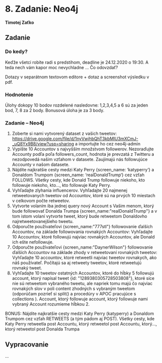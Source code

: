 # 8. Zadanie: Neo4j

**Timotej Zaťko**

## Zadanie

### Do kedy?

Keďže všetci robíte radi s predstihom, deadline je 24.12.2020 o 19:30. A teda nech vám kapor moc nevychladne ...
Čo odovzdať?

Dotazy v separátnom textovom editore + dotaz a screenshot výsledku v pdf.

### Hodnotenie
Úlohy dokopy 10 bodov rozdelené nasledovne:
1,2,3,4,5 a 6 sú za jeden bod,
7, 8 za 2 body.
Bonusová úloha je za 3 body.

### Zadanie – Neo4j
1. Zoberte si nami vytvorený dataset z vašich tweetov: https://drive.google.com/file/d/1nyVwjhbQhT3kbMlU3mXCmJ-_uQ8Yx9B8/view?usp=sharing a importujte ho cez neo4j-admin
2. Vypíšte 10 Accountov s najvyšším množstvom followerov. Nezoraďujte Accounty podľa poľa followers_count, hodnota je prevzatá z Twitteru a nezodpovedá našim vzťahom v datasete. Zaujímajú nás followujúce Accounty v našom datasete.
3. Nájdite najkratšie cesty medzi Katy Perry {screen_name: ‘katyperry‘} a Donaldom Trumpom {screen_name: ‘realDonaldTrump‘} cez vzťah FOLLOWS. Všetky cesty, kde Donald Trump followuje niekoho, kto followuje niekoho, kto..., kto followuje Katy Perry.
4. Vyhľadajte zlyhania influencerov. Vyhľadajte 20 najmenej retweetovanych tweetov od Accountov, ktoré sú na prvých 10 miestach v celkovom počte retweetov.
5. Vytvorte volaním iba jednej query nový Account s Vašim menom, ktorý bude followovať Donalda Trumpa {screen_name:"realDonaldTrump"} a v tom istom volaní vytvorte tweet, ktorý bude retweetom Donaldovho najretweetovanejšieho tweetu.
6. Odporučte používateľovi {screen_name:"777stl"} followovanie ďalších Accountov, na základe followovania rovnakých Accountov: Vyhľadajte 10 Accountov, ktoré followujú najviac rovnakých Accountov, ale Donald ich ešte nefollowuje.
7. Odporučte používateľovi {screen_name:"DaynerWilson"} followovanie ďalších Accountov na základe zhody v retweetovaní rovnakých tweetov: Vyhľadajte 10 accountov, ktoré retweetli najviac tweetov rovnakych, ako náš používateľ. Počítajú sa aj retweety tweetov, ktoré retweetujú rovnaký tweet.
8. Vyhľadajte 10 tweetov ostatných Accountov, ktoré do hĺbky 5 followujú account, ktorý napísal tweet {id: "1289380305728503808"}, ktoré síce nie sú retweetom vybraného tweetu, ale napriek tomu majú čo najviac rovnakých slov v poli content zhodných s vybraným tweetom (odporúčam pozrieť si split() a procedúry v APOC pracujúce s collections ). Account,  ktorý followuje account, ktorý followuje nami vybraný Account rozumieme hĺbkou 2.

BONUS: Nájdite najkratšie cesty medzi Katy Perry (katyperry) a Donaldom Trumpom cez vzťah RETWEETS (a tým pádom aj POST). Všetky cesty, kde Katy Perry retweetla post Accountu, ktorý retweetol post Accountu, ktorý..., ktorý retweetol post Donalda Trumpa


## Vypracovanie

...